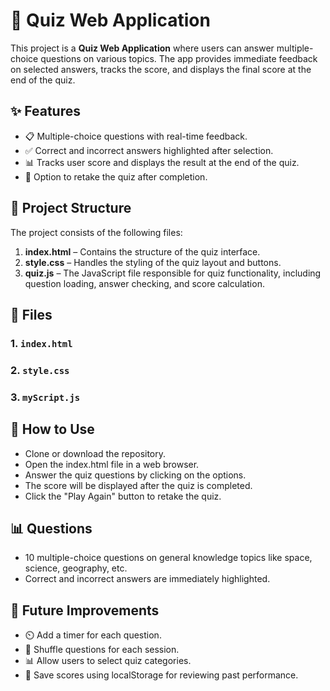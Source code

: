 # 🧠 Quiz Web Application

This project is a **Quiz Web Application** where users can answer multiple-choice questions on various topics. The app provides immediate feedback on selected answers, tracks the score, and displays the final score at the end of the quiz.

## ✨ Features

- 📋 Multiple-choice questions with real-time feedback.
- ✅ Correct and incorrect answers highlighted after selection.
- 📊 Tracks user score and displays the result at the end of the quiz.
- 🔁 Option to retake the quiz after completion.

## 📁 Project Structure

The project consists of the following files:

1. **index.html** – Contains the structure of the quiz interface.
2. **style.css** – Handles the styling of the quiz layout and buttons.
3. **quiz.js** – The JavaScript file responsible for quiz functionality, including question loading, answer checking, and score calculation.

## 📂 Files

### 1. `index.html`

### 2. `style.css`

### 3. `myScript.js`

## 🚀 How to Use

- Clone or download the repository.
- Open the index.html file in a web browser.
- Answer the quiz questions by clicking on the options.
- The score will be displayed after the quiz is completed.
- Click the "Play Again" button to retake the quiz.

## 📊 Questions

- 10 multiple-choice questions on general knowledge topics like space, science, geography, etc.
- Correct and incorrect answers are immediately highlighted.

## 🔧 Future Improvements

- ⏲️ Add a timer for each question.
- 🔄 Shuffle questions for each session.
- 📊 Allow users to select quiz categories.
- 💾 Save scores using localStorage for reviewing past performance.
